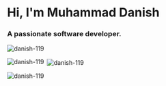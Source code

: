<h1 >Hi, I'm Muhammad Danish</h1>
<h3 >A passionate software developer.</h3>

<p align="left"> <img src="https://komarev.com/ghpvc/?username=danish-119&label=Profile%20views&color=0e75b6&style=flat" alt="danish-119" /> </p>

<p><img align="left" src="https://github-readme-stats.vercel.app/api/top-langs?username=danish-119&show_icons=true&locale=en&layout=compact" alt="danish-119" /></p>

<p>&nbsp;<img align="center" src="https://github-readme-stats.vercel.app/api?username=danish-119&show_icons=true&locale=en" alt="danish-119" /></p>

<p><img align="center" src="https://github-readme-streak-stats.herokuapp.com/?user=danish-119&" alt="danish-119" /></p>
